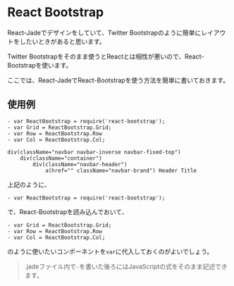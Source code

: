 # React Bootstrap

React-Jadeでデザインをしていて、Twitter Bootstrapのように簡単にレイアウトをしたいときがあると思います。

Twitter Bootstrapをそのまま使うとReactとは相性が悪いので、React-Bootstrapを使います。

ここでは、React-JadeでReact-Bootstrapを使う方法を簡単に書いておきます。

## 使用例

```jade:some.jade
- var ReactBootstrap = require('react-bootstrap');
- var Grid = ReactBootstrap.Grid;
- var Row = ReactBootstrap.Row
- var Col = ReactBootstrap.Col;

div(className="navbar navbar-inverse navbar-fixed-top")
    div(className="container")
        div(className="navbar-header")
            a(href="" className="navbar-brand") Header Title
```

上記のように、

```jade:
- var ReactBootstrap = require('react-bootstrap');
```

で、React-Bootstrapを読み込んでおいて、

```jade:
- var Grid = ReactBootstrap.Grid;
- var Row = ReactBootstrap.Row
- var Col = ReactBootstrap.Col;
```

のように使いたいコンポーネントを```var```に代入しておくのがよいでしょう。

>.jadeファイル内で```-```を書いた後ろにはJavaScriptの式をそのまま記述できます。
